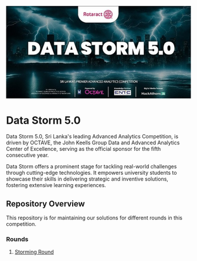 <div align="center">
    <img src="header.png" alt="Alt Text">
</div>

# Data Storm 5.0

Data Storm 5.0, Sri Lanka's leading Advanced Analytics Competition, is driven by OCTAVE, the John Keells Group Data and Advanced Analytics Center of Excellence, serving as the official sponsor for the fifth consecutive year.

Data Storm offers a prominent stage for tackling real-world challenges through cutting-edge technologies. It empowers university students to showcase their skills in delivering strategic and inventive solutions, fostering extensive learning experiences.

## Repository Overview

This repository is for maintaining our solutions for different rounds in this competition.

### Rounds

1. [Storming Round](/STORMING_ROUND)
